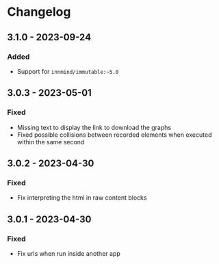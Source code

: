 # Changelog

## 3.1.0 - 2023-09-24

### Added

- Support for `innmind/immutable:~5.0`

## 3.0.3 - 2023-05-01

### Fixed

- Missing text to display the link to download the graphs
- Fixed possible collisions between recorded elements when executed within the same second

## 3.0.2 - 2023-04-30

### Fixed

- Fix interpreting the html in raw content blocks

## 3.0.1 - 2023-04-30

### Fixed

- Fix urls when run inside another app
